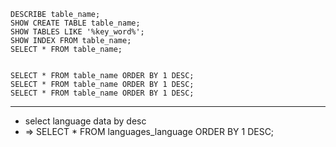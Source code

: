 ```
DESCRIBE table_name;
SHOW CREATE TABLE table_name;
SHOW TABLES LIKE '%key_word%';
SHOW INDEX FROM table_name;
SELECT * FROM table_name;


SELECT * FROM table_name ORDER BY 1 DESC;
SELECT * FROM table_name ORDER BY 1 DESC;
SELECT * FROM table_name ORDER BY 1 DESC;
```

---
- select language data by desc
- => SELECT * FROM languages_language ORDER BY 1 DESC;

